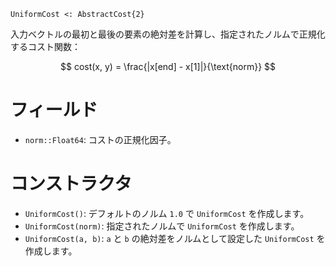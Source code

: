 ```
UniformCost <: AbstractCost{2}
```

入力ベクトルの最初と最後の要素の絶対差を計算し、指定されたノルムで正規化するコスト関数：

$$
cost(x, y) = \frac{|x[end] - x[1]|}{\text{norm}}
$$

# フィールド

  * `norm::Float64`: コストの正規化因子。

# コンストラクタ

  * `UniformCost()`: デフォルトのノルム `1.0` で `UniformCost` を作成します。
  * `UniformCost(norm)`: 指定されたノルムで `UniformCost` を作成します。
  * `UniformCost(a, b)`: `a` と `b` の絶対差をノルムとして設定した `UniformCost` を作成します。

